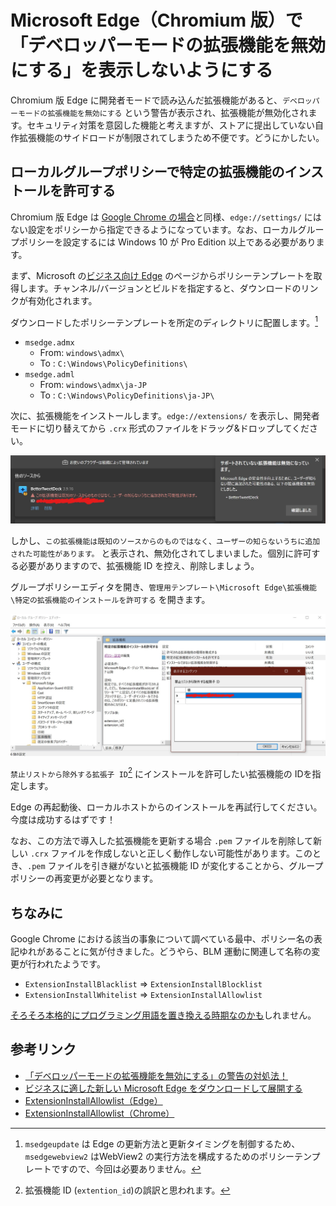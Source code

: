 # Microsoft Edge（Chromium 版）で「デベロッパーモードの拡張機能を無効にする」を表示しないようにする

Chromium 版 Edge に開発者モードで読み込んだ拡張機能があると、`デベロッパーモードの拡張機能を無効にする` という警告が表示され、拡張機能が無効化されます。セキュリティ対策を意図した機能と考えますが、ストアに提出していない自作拡張機能のサイドロードが制限されてしまうため不便です。どうにかしたい。

## ローカルグループポリシーで特定の拡張機能のインストールを許可する

Chromium 版 Edge は [Google Chrome の場合](https://cloud.google.com/docs/chrome-enterprise/policies)と同様、`edge://settings/` にはない設定をポリシーから指定できるようになっています。なお、ローカルグループポリシーを設定するには Windows 10 が Pro Edition 以上である必要があります。

まず、Microsoft の[ビジネス向け Edge](https://www.microsoft.com/ja-jp/edge/business/download) のページからポリシーテンプレートを取得します。チャンネル/バージョンとビルドを指定すると、ダウンロードのリンクが有効化されます。

ダウンロードしたポリシーテンプレートを所定のディレクトリに配置します。[^2]

[^2]: `msedgeupdate` は Edge の更新方法と更新タイミングを制御するため、`msedgewebview2` はWebView2 の実行方法を構成するためのポリシーテンプレートですので、今回は必要ありません。

* `msedge.admx`
  * From: `windows\admx\`
  * To  : `C:\Windows\PolicyDefinitions\`
* `msedge.adml`
  * From: `windows\admx\ja-JP`
  * To  : `C:\Windows\PolicyDefinitions\ja-JP\`

次に、拡張機能をインストールします。`edge://extensions/` を表示し、開発者モードに切り替えてから `.crx` 形式のファイルをドラッグ&ドロップしてください。

![ExtensionInstallSources2](img/EdgeExtensionInstallSources2.jpg)

しかし、`この拡張機能は既知のソースからのものではなく、ユーザーの知らないうちに追加された可能性があります。` と表示され、無効化されてしまいました。個別に許可する必要がありますので、拡張機能 ID を控え、削除しましょう。

グループポリシーエディタを開き、`管理用テンプレート\Microsoft Edge\拡張機能\特定の拡張機能のインストールを許可する` を開きます。

![EdgeExtentionAllowList](img/EdgeExtentionAllowList.jpg)

`禁止リストから除外する拡張子 ID`[^1] にインストールを許可したい拡張機能の IDを指定します。

[^1]: 拡張機能 ID (`extention_id`)の誤訳と思われます。

Edge の再起動後、ローカルホストからのインストールを再試行してください。今度は成功するはずです！

なお、この方法で導入した拡張機能を更新する場合 `.pem` ファイルを削除して新しい `.crx` ファイルを作成しないと正しく動作しない可能性があります。このとき、`.pem` ファイルを引き継がないと拡張機能 ID が変化することから、グループポリシーの再変更が必要となります。

## ちなみに

Google Chrome における該当の事象について調べている最中、ポリシー名の表記ゆれがあることに気が付きました。どうやら、BLM 運動に関連して名称の変更が行われたようです。

* `ExtensionInstallBlacklist` => `ExtensionInstallBlocklist`
* `ExtensionInstallWhitelist` => `ExtensionInstallAllowlist`

[そろそろ本格的にプログラミング用語を置き換える時期なのかも](https://qiita.com/Daara_y/items/c7caf39dba0e6a61e7da)しれません。

## 参考リンク

* [「デベロッパーモードの拡張機能を無効にする」の警告の対処法！](https://aprico-media.com/posts/4131)
* [ビジネスに適した新しい Microsoft Edge をダウンロードして展開する](https://www.microsoft.com/ja-jp/edge/business/download)
* [ExtensionInstallAllowlist（Edge）](https://docs.microsoft.com/en-us/DeployEdge/microsoft-edge-policies#extensioninstallallowlist)
* [ExtensionInstallAllowlist（Chrome）](https://cloud.google.com/docs/chrome-enterprise/policies?policy=ExtensionInstallAllowlist)
